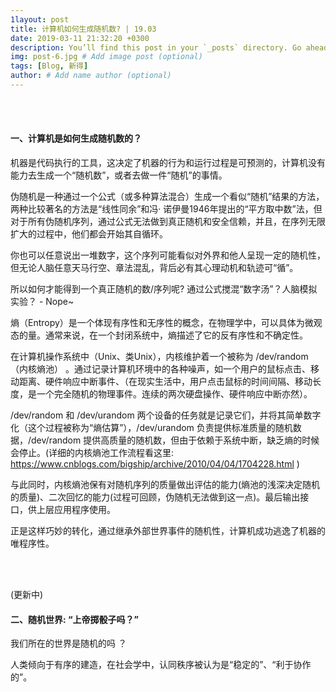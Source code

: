 ```yaml
---
1layout: post
title: 计算机如何生成随机数? | 19.03
date: 2019-03-11 21:32:20 +0300
description: You’ll find this post in your `_posts` directory. Go ahead and edit it and re-build the site to see your changes. # Add post description (optional)
img: post-6.jpg # Add image post (optional)
tags: [Blog, 新得]
author: # Add name author (optional)
---
```




<br/>

<br/>





#### **一、计算机是如何生成随机数的？**



机器是代码执行的工具，这决定了机器的行为和运行过程是可预测的，计算机没有能力去生成一个“随机数”，或者去做一件“随机”的事情。

伪随机是一种通过一个公式（或多种算法混合）生成一个看似“随机”结果的方法，两种比较著名的方法是“线性同余”和冯· 诺伊曼1946年提出的“平方取中数”法，但对于所有伪随机序列，通过公式无法做到真正随机和安全信赖，并且，在序列无限扩大的过程中，他们都会开始其自循环。

你也可以任意说出一堆数字，这个序列可能看似对外界和他人呈现一定的随机性，但无论人脑任意天马行空、章法混乱，背后必有其心理动机和轨迹可“循”。

所以如何才能得到一个真正随机的数/序列呢? 通过公式搅混“数字汤”？人脑模拟实验？ - Nope~ 



熵（Entropy）是一个体现有序性和无序性的概念，在物理学中，可以具体为微观态的量。通常来说，在一个封闭系统中，熵描述了它的反有序性和不确定性。

在计算机操作系统中（Unix、类Unix），内核维护着一个被称为 /dev/random （内核熵池） 。通过记录计算机环境中的各种噪声，如一个用户的鼠标点击、移动距离、硬件响应中断事件、（在现实生活中，用户点击鼠标的时间间隔、移动长度，是一个完全随机的物理事件。连续的两次硬盘操作、硬件响应中断亦然）。

/dev/random 和 /dev/urandom 两个设备的任务就是记录它们，并将其简单数字化（这个过程被称为“熵估算”），/dev/urandom 负责提供标准质量的随机数据，/dev/random 提供高质量的随机数，但由于依赖于系统中断，缺乏熵的时候会停止。(详细的内核熵池工作流程看这里: https://www.cnblogs.com/bigship/archive/2010/04/04/1704228.html )

与此同时，内核熵池保有对随机序列的质量做出评估的能力(熵池的浅深决定随机的质量)、二次回忆的能力(过程可回顾，伪随机无法做到这一点)。最后输出接口，供上层应用程序使用。



正是这样巧妙的转化，通过继承外部世界事件的随机性，计算机成功逃逸了机器的唯程序性。





<br/>

<br/>



(更新中)



#### **二、随机世界: “上帝掷骰子吗？”**



我们所在的世界是随机的吗 ？

人类倾向于有序的建造，在社会学中，认同秩序被认为是“稳定的”、“利于协作的”。



####  



